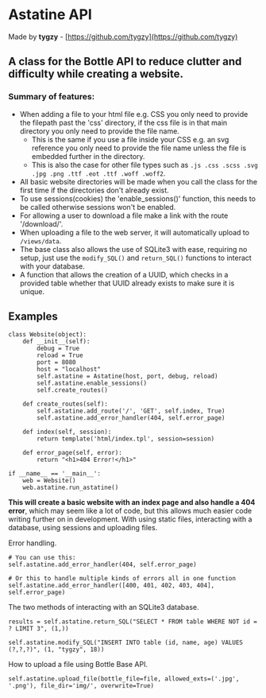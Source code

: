 # Astatine API

Made by __tygzy__ - [https://github.com/tygzy](https://github.com/tygzy)

## A class for the Bottle API to reduce clutter and difficulty while creating a website.

### Summary of features:

- When adding a file to your html file e.g. CSS you only need to provide the filepath past the 'css' directory,
if the css file is in that main directory you only need to provide the file name.
    - This is the same if you use a file inside your CSS e.g. an svg reference you only need to provide the file name unless the file is embedded further in the directory.
    - This is also the case for other file types such as `.js .css .scss .svg .jpg .png .ttf .eot .ttf .woff .woff2`.
- All basic website directories will be made when you call the class for the first time if the directories don't already exist.
- To use sessions(cookies) the 'enable_sessions()' function, this needs to be called otherwise sessions won't be enabled.
- For allowing a user to download a file make a link with the route '/download/<filename>'.
- When uploading a file to the web server, it will automatically upload to `/views/data`.
- The base class also allows the use of SQLite3 with ease, requiring no setup, just use the `modify_SQL()` and `return_SQL()` functions to interact with your database.
- A function that allows the creation of a UUID, which checks in a provided table whether that UUID already exists to make sure it is unique.

## Examples

```
class Website(object):
    def __init__(self):
        debug = True
        reload = True
        port = 8080
        host = "localhost"
        self.astatine = Astatine(host, port, debug, reload)
        self.astatine.enable_sessions()
        self.create_routes()

    def create_routes(self):
        self.astatine.add_route('/', 'GET', self.index, True)
        self.astatine.add_error_handler(404, self.error_page)

    def index(self, session):
        return template('html/index.tpl', session=session)

    def error_page(self, error):
        return "<h1>404 Error!</h1>"

if __name__ == '__main__':
    web = Website()
    web.astatine.run_astatine()
```

__This will create a basic website with an index page and also handle a 404 error__, which may seem like a lot of code, but this allows much easier code writing further on in development. With using static files, interacting with a database, using sessions and uploading files.

Error handling.

```
# You can use this:
self.astatine.add_error_handler(404, self.error_page)

# Or this to handle multiple kinds of errors all in one function
self.astatine.add_error_handler([400, 401, 402, 403, 404], self.error_page)
```

The two methods of interacting with an SQLite3 database.

```
results = self.astatine.return_SQL("SELECT * FROM table WHERE NOT id = ? LIMIT 3", (1,))

self.astatine.modify_SQL("INSERT INTO table (id, name, age) VALUES (?,?,?)", (1, "tygzy", 18))
```

How to upload a file using Bottle Base API.

```
self.astatine.upload_file(bottle_file=file, allowed_exts=('.jpg', '.png'), file_dir='img/', overwrite=True)
```
